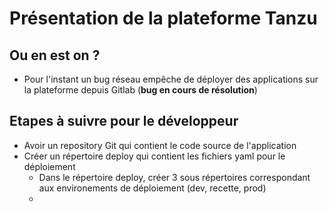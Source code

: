 # Présentation de la plateforme Tanzu

## Ou en est on ? 

- Pour l'instant un bug réseau empêche de déployer des applications sur la plateforme depuis Gitlab (**bug en cours de résolution**)



## Etapes à suivre pour le développeur

- Avoir un repository Git qui contient le code source de l'application
- Créer un répertoire deploy qui contient les fichiers yaml pour le déploiement
  * Dans le répertoire deploy, créer 3 sous répertoires correspondant aux environements de déploiement (dev, recette, prod)
  * 
